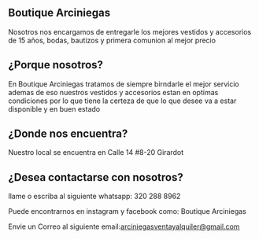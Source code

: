 ## Boutique Arciniegas

Nosotros nos encargamos de entregarle los mejores vestidos y accesorios de 15 años, bodas, bautizos y primera comunion al mejor precio

## ¿Porque nosotros?

En Boutique Arciniegas tratamos de siempre birndarle el mejor servicio ademas de eso nuestros vestidos y accesorios estan en optimas condiciones por lo que tiene la certeza de que lo que desee va a estar disponible y en buen estado 


## ¿Donde nos encuentra?

Nuestro local se encuentra en Calle 14 #8-20 Girardot

## ¿Desea contactarse con nosotros?

llame o escriba al siguiente whatsapp: 320 288 8962


Puede encontrarnos en instagram y facebook como: Boutique Arciniegas


Envie un Correo al siguiente email:arciniegasventayalquiler@gmail.com
